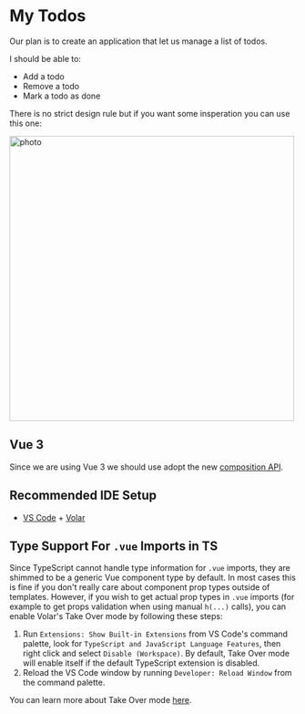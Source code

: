 # My Todos

Our plan is to create an application that let us manage a list of todos.

I should be able to:

- Add a todo
- Remove a todo
- Mark a todo as done

There is no strict design rule but if you want some insperation you can use this one:

<img src="https://cleanshot-cloud-fra.s3.eu-central-1.amazonaws.com/media/36216/sl3dxLo17vhR46he0mKGzHen73pvPFguII0G8Eis.jpeg?X-Amz-Content-Sha256=UNSIGNED-PAYLOAD&X-Amz-Security-Token=IQoJb3JpZ2luX2VjEFkaDGV1LWNlbnRyYWwtMSJGMEQCIGnEcPFZNIuPnAEqBoV48fSGRGOeulSByQS%2BW2XcrVEzAiBnLVS%2BLCWOpYfUSsXae8bA5ZbCoGoYosmY%2BszK8Z7%2F7iqhAggyEAAaDDkxOTUxNDQ5MTY3NCIM6UZwfUEGfqtHAg3PKv4BGNM1WUOr9ufRPYJMATpEVNR8kPtHe5plBQ978ThYuibgD2rLUrO8LNsAC2i%2FEqzDUyG7BnNrYH9orNmgdXdPMhIHAEiM8oV9pgZf3rriEn9%2Bb0NuTtTKR6AyqC%2FJsnUVkpj%2BUQ%2FSrTkDvpHTd4VzOdBvD7n%2FIXLMdf79Dm6egRSwzPLN1eluDsTT5LTasPzASeD5H4l8hI7ejl%2B0iHK0eZmgjZ%2Fk%2BPcVxxe5co0NgRZcsX%2BWm%2F5DHCJOw3BaV7gzFVUc1KKAoXPbQiO7FNtvExeuASUKU0Y%2BYYNg%2FGMFFFfoDpA9AOmhdlpV8ZDKun%2BfhhrxAu8FN0LHDpb5u80wptXvkwY6mwGjJOTDBvzBgCdWKWt44Igufn4J1IIjV2LvM1NQ1mf66gea0c5SdLPZNwjGbklilsmdblc8nxNXmIPF%2BGYnPXRiFKhke%2FW75V44ElfJH9hriu%2F8WyXvMnfT3j8ijW82hS9i2atWrA3gD9qrBG%2Bc%2Bj2%2BDOwxKZcO4DuB4%2FawjBud73fFH0nNDp%2BWMyNPy28BzDARuFiwR3P8G4OtYQ%3D%3D&X-Amz-Algorithm=AWS4-HMAC-SHA256&X-Amz-Credential=ASIA5MF2VVMNLSTR4WGI%2F20220511%2Feu-central-1%2Fs3%2Faws4_request&X-Amz-Date=20220511T181841Z&X-Amz-SignedHeaders=host&X-Amz-Expires=300&X-Amz-Signature=ed73907098786e1d56c262b89ab362f4fe8ede76c6f85167599d3683630a6c7f" alt="photo" width="500"/>

## Vue 3

Since we are using Vue 3 we should use adopt the new [composition API](https://vuejs.org/guide/extras/composition-api-faq.html).

## Recommended IDE Setup

- [VS Code](https://code.visualstudio.com/) + [Volar](https://marketplace.visualstudio.com/items?itemName=Vue.volar)

## Type Support For `.vue` Imports in TS

Since TypeScript cannot handle type information for `.vue` imports, they are shimmed to be a generic Vue component type by default. In most cases this is fine if you don't really care about component prop types outside of templates. However, if you wish to get actual prop types in `.vue` imports (for example to get props validation when using manual `h(...)` calls), you can enable Volar's Take Over mode by following these steps:

1. Run `Extensions: Show Built-in Extensions` from VS Code's command palette, look for `TypeScript and JavaScript Language Features`, then right click and select `Disable (Workspace)`. By default, Take Over mode will enable itself if the default TypeScript extension is disabled.
2. Reload the VS Code window by running `Developer: Reload Window` from the command palette.

You can learn more about Take Over mode [here](https://github.com/johnsoncodehk/volar/discussions/471).
